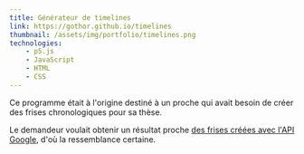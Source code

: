 ```yaml
---
title: Générateur de timelines
link: https://gothor.github.io/timelines
thumbnail: /assets/img/portfolio/timelines.png
technologies:
    - p5.js
    - JavaScript
    - HTML
    - CSS
---
```


Ce programme était à l'origine destiné à un proche qui avait besoin de créer des frises chronologiques pour sa thèse.

Le demandeur voulait obtenir un résultat proche [des frises créées avec l'API Google](https://developers.google.com/chart/interactive/docs/gallery/timeline), d'où la ressemblance certaine.